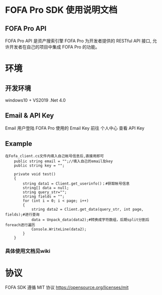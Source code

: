 # FOFA Pro SDK 使用说明文档
##  FOFA Pro API
FOFA Pro API 是资产搜索引擎 FOFA Pro 为开发者提供的 RESTful API 接口, 允许开发者在自己的项目中集成 FOFA Pro 的功能。
# 环境
## 开发环境
windows10 + VS2019 .Net 4.0
## Email & API Key
Email    用户登陆 FOFA Pro 使用的 Email
Key 前往 个人中心 查看 API Key
## Example
```
在Fofa_client.cs文件内填入自己帐号信息后,直接用即可
    public string email = "";//填入自己的email及key
    public string key = "";

    private void test()
    {
        string data1 = Client.get_userinfo()；#获取帐号信息
        string[] data = null;
        string query_str="";
        string fields = "";
        for (int i = 0; i < page; i++)
        {
            string data2 = Client.get_data(query_str, int page, fields);#进行查询 
            data = Unpack_data(data2);#转换成字符数组，后期split分割后foreach进行遍历
            Console.WriteLine(data2);
        }
    }
```
### 具体使用文档见wiki

# 协议
FOFA SDK 遵循 MIT 协议 https://opensource.org/licenses/mit

